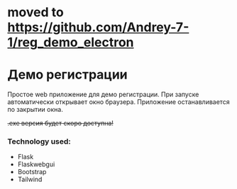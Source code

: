 # moved to https://github.com/Andrey-7-1/reg_demo_electron

# Демо регистрации 
Простое web приложение для демо регистрации. При запуске автоматически открывает окно браузера. Приложение останавливается по закрытии окна.

~~.exe версия будет скоро доступна!~~

### Technology used:
* Flask
* Flaskwebgui
* Bootstrap
* Tailwind
